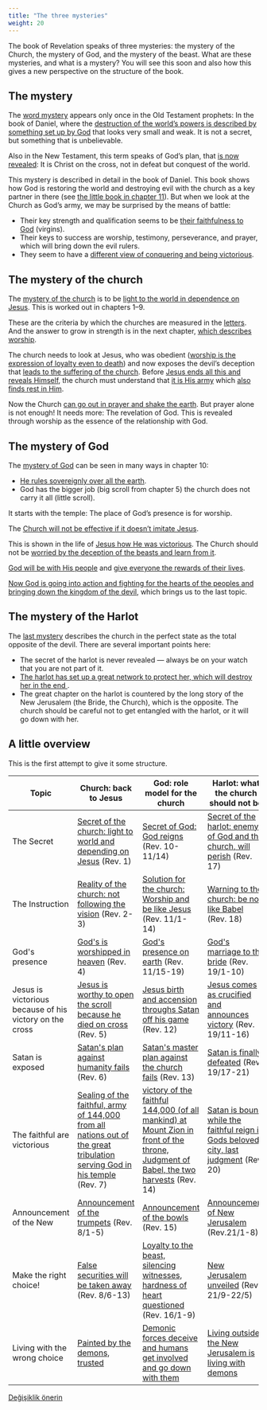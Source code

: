 ```yaml
---
title: "The three mysteries"
weight: 20
---
```



The book of Revelation speaks of three mysteries: the mystery of the Church, the mystery of God, and the mystery of the beast. What are these mysteries, and what is a mystery? You will see this soon and also how this gives a new perspective on the structure of the book.


## The mystery

<a name="e458"></a>
The [word mystery](https://www.bibleserver.com/search/NIV/mystery) appears only once in the Old Testament prophets: In the book of Daniel, where the [destruction of the world’s powers is described by something set up by God](../../../../bible/daniel/expl/the-four-kingdoms-in-daniel) that looks very small and weak. It is not a secret, but something that is unbelievable.

Also in the New Testament, this term speaks of God’s plan, that [is now revealed](https://www.bibleserver.com/NIV/Colossians1%3A26): It is Christ on the cross, not in defeat but conquest of the world.

This mystery is described in detail in the book of Daniel. This book shows how God is restoring the world and destroying evil with the church as a key partner in there (see [the little book in chapter 11](../../../../content/scroll/expl/the-little-scroll)). But when we look at the Church as God’s army, we may be surprised by the means of battle:

- Their key strength and qualification seems to be [their faithfulness to God](https://www.bibleserver.com/NIV/Revelation14%3A4) (virgins).
- Their keys to success are worship, testimony, perseverance, and prayer, which will bring down the evil rulers.
- They seem to have a [different view of conquering and being victorious](../../../../topics/hero/short/a-real-hero).



## The mystery of the church

<a name="f192"></a>
The [mystery of the church](https://www.bibleserver.com/NIV/Revelation1%3A20) is to be [light to the world in dependence on Jesus](../../../../content/letters/expl/the-angel-of-the-churches). This is worked out in chapters 1–9.

These are the criteria by which the churches are measured in the [letters](../../../../content/letters/expl/the-letters-to-the-seven-churches). And the answer to grow in strength is in the next chapter, [which describes worship](../../../../content/worship/expl/worship-in-the-throne-room).

The church needs to look at Jesus, who was obedient ([worship is the expression of loyalty even to death](../../../../topics/power/short/worship)) and now exposes the devil’s deception that [leads to the suffering of the church](https://www.bibleserver.com/NIV/Revelation6%3A9-11). Before [Jesus ends all this and reveals Himself](https://www.bibleserver.com/NIV/Revelation6%3A12-17), the church must understand that [it is His army](../../../../content/army/expl/the-144000) which [also finds rest in Him](https://www.bibleserver.com/NIV/Revelation7%3A9-17).

Now the Church [can go out in prayer and shake the earth](../../../../content/trumpets/expl/the-trumpets-in-revelation). But prayer alone is not enough! It needs more: The revelation of God. This is revealed through worship as the essence of the relationship with God.


## The mystery of God

<a name="b548"></a>
The [mystery of God](https://www.bibleserver.com/NIV/Revelation10%3A7) can be seen in many ways in chapter 10:

- [He rules sovereignly over all the earth](https://www.bibleserver.com/NIV/Revelation10%3A2).
- God has the bigger job (big scroll from chapter 5) the church does not carry it all (little scroll).


It starts with the temple: The place of God’s presence is for worship.

The [Church will not be effective if it doesn’t imitate Jesus](../../../../content/witnesses/expl/the-two-witnesses).

This is shown in the life of [Jesus how He was victorious](../../../../content/jesus/expl/a-different-christmas-story). The Church should not be [worried by the deception of the beasts and learn from it](../../../../content/beasts/expl/the-nature-of-the-beast-in-the-book-of-revelation).

[God will be with His people](https://www.bibleserver.com/NIV/Revelation14%3A1-5) and [give everyone the rewards of their lives](https://www.bibleserver.com/NIV/Revelation14%3A6-20).

[Now God is going into action and fighting for the hearts of the peoples and bringing down the kingdom of the devil](../../../../content/bowls/expl/the-bowls-of-wrath), which brings us to the last topic.


## The mystery of the Harlot

<a name="3f20"></a>
The [last mystery](https://www.bibleserver.com/NIV/Revelation17%3A5) describes the church in the perfect state as the total opposite of the devil. There are several important points here:

- The secret of the harlot is never revealed — always be on your watch that you are not part of it.
- [The harlot has set up a great network to protect her, which will destroy her in the end ](https://www.bibleserver.com/NIV/Revelation17).
- The great chapter on the harlot is countered by the long story of the New Jerusalem (the Bride, the Church), which is the opposite. The church should be careful not to get entangled with the harlot, or it will go down with her.



## A little overview

<a name="2190"></a>
This is the first attempt to give it some structure.


| Topic | Church: back to Jesus | God: role model for the church | Harlot: what the church should not be |
|-------|-----------------------|--------------------------------|--------------------------------------|
| The Secret | [Secret of the church: light to world and depending on Jesus](https://www.bibleserver.com/NIV/Revelation1) (Rev. 1) | [Secret of God: God reigns](https://www.bibleserver.com/NIV/Revelation10) (Rev. 10-11/14) | [Secret of the harlot: enemy of God and the church, will perish](https://www.bibleserver.com/NIV/Revelation17) (Rev. 17) |
| The Instruction | [Reality of the church: not following the vision](https://www.bibleserver.com/NIV/Revelation2) (Rev. 2-3) | [Solution for the church: Worship and be like Jesus](https://www.bibleserver.com/NIV/Revelation11%2C1-14) (Rev. 11/1-14) | [Warning to the church: be not like Babel](https://www.bibleserver.com/NIV/Revelation18) (Rev. 18) |
| God's presence | [God's is worshipped in heaven](https://www.bibleserver.com/NIV/Revelation4) (Rev. 4) | [God's presence on earth](https://www.bibleserver.com/NIV/Revelation11%2C15-19) (Rev. 11/15-19) | [God's marriage to the bride](https://www.bibleserver.com/NIV/Revelation19%2C1-10) (Rev. 19/1-10) |
| Jesus is victorious because of his victory on the cross | [Jesus is worthy to open the scroll because he died on cross](https://www.bibleserver.com/NIV/Revelation5) (Rev. 5) | [Jesus birth and accension throughs Satan off his game](https://www.bibleserver.com/NIV/Revelation12) (Rev. 12) | [Jesus comes as crucified and announces victory](https://www.bibleserver.com/NIV/Revelation19%2C11-16) (Rev. 19/11-16) |
| Satan is exposed | [Satan's plan against humanity fails](https://www.bibleserver.com/NIV/Revelation6) (Rev. 6) | [Satan's master plan against the church fails](https://www.bibleserver.com/NIV/Revelation13) (Rev. 13) | [Satan is finally defeated](https://www.bibleserver.com/NIV/Revelation19%2C17-21) (Rev. 19/17-21) |
| The faithful are victorious | [Sealing of the faithful, army of 144,000 from all nations out of the great tribulation serving God in his temple](https://www.bibleserver.com/NIV/Revelation7) (Rev. 7) | [victory of the faithful 144,000 (of all mankind) at Mount Zion in front of the throne, Judgment of Babel, the two harvests](https://www.bibleserver.com/NIV/Revelation14) (Rev. 14) | [Satan is bound while the faithful reign in Gods beloved city, last judgment](https://www.bibleserver.com/NIV/Revelation20) (Rev. 20) |
| Announcement of the New | [Announcement of the trumpets](https://www.bibleserver.com/NIV/Revelation8%2C1-5) (Rev. 8/1-5) | [Announcement of the bowls](https://www.bibleserver.com/NIV/Revelation15) (Rev. 15) | [Announcement of New Jerusalem](https://www.bibleserver.com/NIV/Revelation21%2C1-8) (Rev.21/1-8) |
| Make the right choice! | [False securities will be taken away](https://www.bibleserver.com/NIV/Revelation8%2C6-13) (Rev. 8/6-13) | [Loyalty to the beast, silencing witnesses, hardness of heart questioned](https://www.bibleserver.com/NIV/Revelation16%2C1-9) (Rev. 16/1-9) | [New Jerusalem unveiled](https://www.bibleserver.com/NIV/Revelation21%2C9-20) (Rev. 21/9-22/5) |
| Living with the wrong choice | [Painted by the demons, trusted](https://www.bibleserver.com/NIV/Revelation9) | [Demonic forces deceive and humans get involved and go down with them](https://www.bibleserver.com/NIV/Revelation16%2C10-21) | [Living outside the New Jerusalem is living with demons](https://www.bibleserver.com/NIV/Revelation22%2C6-21) |






[Değişiklik önerin](https://github.com/revelation-today/revelation-today/blob/main/exampleSite/content/docs/background/structure/expl/the-three-mysteries.md)
